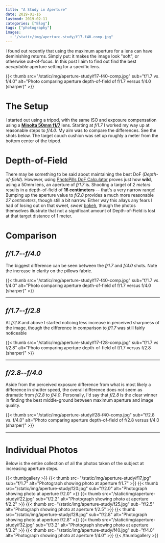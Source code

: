 ```yaml
---
title: "A Study in Aperture"
date: 2019-01-16
lastmod: 2019-02-11
categories: ["Blog"]
tags: ["photography"]
images:
  - "/static/img/aperture-study/f17-f40-comp.jpg"
---
```

I found out recently that using the maximum aperture for a lens can have
deminishing returns. Simply put: it makes the image look "soft", or otherwise
out-of-focus. In this post I aim to find out find the best *acceptable* aperture
setting for a specific lens.

<!--more-->

{{< thumb src="/static/img/aperture-study/f17-f40-comp.jpg"
    sub="f/1.7 vs. f/4.0"
    alt="Photo comparing aperture depth-of-field of f/1.7 versus f/4.0 (sharper)" >}}

# The Setup

I started out using a tripod, with the same ISO and exposure compensation using
a [**Minolta 50mm f1/7**](https://en.wikipedia.org/wiki/Minolta_AF_50mm_f/1.7)
lens. Starting at *f/1.7* I worked my way up at reasonable steps to *f/4.0*. My
aim was to compare the differences. See the shots below. The target couch
cushion was set up roughly a meter from the bottom center of the tripod.

# Depth-of-Field

There may be something to be said about maintaining the best DoF
(*Depth-of-field*). However, using [PhotoPills DoF Calculator](https://www.photopills.com/calculators/dof)
proves just how **wild**, using a 50mm lens, an aperture of *f/1.7* is.
Shooting a target of *2 meters* results in a depth-of-field of **16
centimeters** -- that's a very narrow range! Bumping up the aperture value to
*f/2.8* provides a much more reasonable *27 centimeters*, though still a bit
narrow. Either way this allays any fears I had of losing out on that sweet,
*sweet* [bokeh](https://en.wikipedia.org/wiki/Bokeh), though the photos
themselves illustrate that not a significant amount of Depth-of-Field is lost
at that target distance of 1 meter.

# Comparison

## *f/1.7*--*f/4.0*

The biggest difference can be seen between the *f/1.7* and *f/4.0* shots. Note
the increase in clarity on the pillows fabric.

{{< thumb src="/static/img/aperture-study/f17-f40-comp.jpg"
    sub="f/1.7 vs. f/4.0"
    alt="Photo comparing aperture depth-of-field of f/1.7 versus f/4.0 (sharper)" >}}

---

## *f/1.7*--*f/2.8*

At *f/2.8* and above I started noticing less increase in perceived sharpness of
the image, though the difference in comparison to *f/1.7* was still fairly
noticeable

{{< thumb src="/static/img/aperture-study/f17-f28-comp.jpg"
    sub="f/1.7 vs f/2.8"
    alt="Photo comparing aperture depth-of-field of f/1.7 versus f/2.8 (sharper)" >}}

---

## *f/2.8*--*f/4.0*

Aside from the perceived exposure difference from what is most likely a
difference in shutter speed, the overall difference does not seem as dramatic
from *f/2.8* to *f/4.0*. Personally, I'd say that *f/2.8* is the clear winner in
finding the best middle-ground between maximum aperture and image quality.

{{< thumb src="/static/img/aperture-study/f28-f40-comp.jpg"
    sub="f/2.8 vs. f/4.0"
    alt="Photo comparing aperture depth-of-field of f/2.8 versus f/4.0 (sharper)" >}}

---

# Individual Photos

Below is the entire collection of all the photos taken of the subject at
increasing aperture steps.

{{< thumbgallery >}}
    {{< thumb src="/static/img/aperture-study/f17.jpg" sub="f/1.7"
        alt="Photograph showing photo at aperture f/1.7" >}}
    {{< thumb src="/static/img/aperture-study/f20.jpg" sub="f/2.0"
        alt="Photograph showing photo at aperture f/2.0" >}}
    {{< thumb src="/static/img/aperture-study/f22.jpg" sub="f/2.2"
        alt="Photograph showing photo at aperture f/2.2" >}}
    {{< thumb src="/static/img/aperture-study/f25.jpg" sub="f/2.5"
        alt="Photograph showing photo at aperture f/2.5" >}}
    {{< thumb src="/static/img/aperture-study/f28.jpg" sub="f/2.8"
        alt="Photograph showing photo at aperture f/2.8" >}}
    {{< thumb src="/static/img/aperture-study/f32.jpg" sub="f/3.2"
        alt="Photograph showing photo at aperture f/3.2" >}}
    {{< thumb src="/static/img/aperture-study/f40.jpg" sub="f/4.0"
        alt="Photograph showing photo at aperture f/4.0" >}}
{{< /thumbgallery >}}
